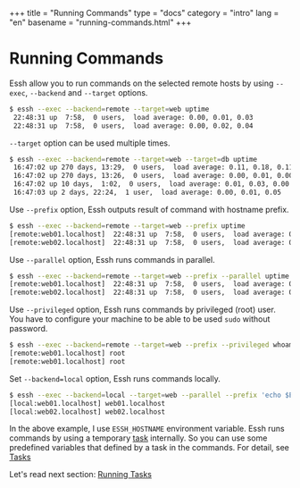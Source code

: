 +++
title = "Running Commands"
type = "docs"
category = "intro"
lang = "en"
basename = "running-commands.html"
+++

# Running Commands

Essh allow you to run commands on the selected remote hosts by using `--exec`, `--backend` and `--target` options.

~~~sh
$ essh --exec --backend=remote --target=web uptime
 22:48:31 up  7:58,  0 users,  load average: 0.00, 0.01, 0.03
 22:48:31 up  7:58,  0 users,  load average: 0.00, 0.02, 0.04
~~~

`--target` option can be used multiple times.

~~~sh
$ essh --exec --backend=remote --target=web --target=db uptime
 16:47:02 up 270 days, 13:29,  0 users,  load average: 0.11, 0.18, 0.11
 16:47:02 up 270 days, 13:26,  0 users,  load average: 0.00, 0.01, 0.00
 16:47:02 up 10 days,  1:02,  0 users,  load average: 0.01, 0.03, 0.00
 16:47:03 up 2 days, 22:24,  1 user,  load average: 0.00, 0.01, 0.05
~~~

Use `--prefix` option, Essh outputs result of command with hostname prefix.

~~~sh
$ essh --exec --backend=remote --target=web --prefix uptime
[remote:web01.localhost]  22:48:31 up  7:58,  0 users,  load average: 0.00, 0.01, 0.03
[remote:web02.localhost]  22:48:31 up  7:58,  0 users,  load average: 0.00, 0.02, 0.04
~~~

Use `--parallel` option, Essh runs commands in parallel.

~~~sh
$ essh --exec --backend=remote --target=web --prefix --parallel uptime
[remote:web01.localhost]  22:48:31 up  7:58,  0 users,  load average: 0.00, 0.01, 0.03
[remote:web02.localhost]  22:48:31 up  7:58,  0 users,  load average: 0.00, 0.02, 0.04
~~~

Use `--privileged` option, Essh runs commands by privileged (root) user. You have to configure your machine to be able to be used `sudo` without password.

~~~sh
$ essh --exec --backend=remote --target=web --prefix --privileged whoami
[remote:web01.localhost] root
[remote:web01.localhost] root
~~~

Set `--backend=local` option, Essh runs commands locally.

~~~sh
$ essh --exec --backend=local --target=web --parallel --prefix 'echo $ESSH_HOSTNAME'
[local:web01.localhost] web01.localhost
[local:web02.localhost] web02.localhost
~~~

In the above example, I use `ESSH_HOSTNAME` environment variable.
Essh runs commands by using a temporary [task](/docs/en/tasks.html) internally. So you can use some predefined variables that defined by a task in the commands. For detail, see [Tasks](/docs/en/tasks.html)


Let's read next section: [Running Tasks](running-tasks.html)
